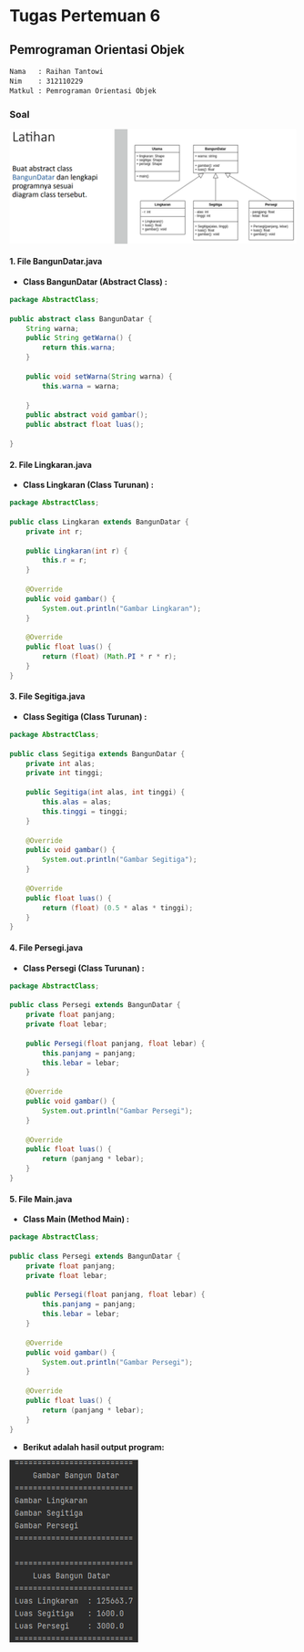 # Tugas Pertemuan 6
## Pemrograman Orientasi Objek

```sh
Nama   : Raihan Tantowi
Nim    : 312110229
Matkul : Pemrograman Orientasi Objek
```
### Soal
![Gambar 1](Screenshoot/ss1.png)

#### 1. File BangunDatar.java
* **Class BangunDatar (Abstract Class) :**
```java
package AbstractClass;

public abstract class BangunDatar {
    String warna;
    public String getWarna() {
        return this.warna;
    }

    public void setWarna(String warna) {
        this.warna = warna;

    }
    public abstract void gambar();
    public abstract float luas();

}
```

#### 2. File Lingkaran.java
* **Class Lingkaran (Class Turunan) :**
```java
package AbstractClass;

public class Lingkaran extends BangunDatar {
    private int r;

    public Lingkaran(int r) {
        this.r = r;
    }

    @Override
    public void gambar() {
        System.out.println("Gambar Lingkaran");
    }

    @Override
    public float luas() {
        return (float) (Math.PI * r * r);
    }
}
```

#### 3. File Segitiga.java
* **Class Segitiga (Class Turunan) :**
```java
package AbstractClass;

public class Segitiga extends BangunDatar {
    private int alas;
    private int tinggi;

    public Segitiga(int alas, int tinggi) {
        this.alas = alas;
        this.tinggi = tinggi;
    }

    @Override
    public void gambar() {
        System.out.println("Gambar Segitiga");
    }

    @Override
    public float luas() {
        return (float) (0.5 * alas * tinggi);
    }
}
```

#### 4. File Persegi.java
* **Class Persegi (Class Turunan) :**
```java
package AbstractClass;

public class Persegi extends BangunDatar {
    private float panjang;
    private float lebar;

    public Persegi(float panjang, float lebar) {
        this.panjang = panjang;
        this.lebar = lebar;
    }

    @Override
    public void gambar() {
        System.out.println("Gambar Persegi");
    }

    @Override
    public float luas() {
        return (panjang * lebar);
    }
}
```

#### 5. File Main.java
* **Class Main (Method Main) :**
```java
package AbstractClass;

public class Persegi extends BangunDatar {
    private float panjang;
    private float lebar;

    public Persegi(float panjang, float lebar) {
        this.panjang = panjang;
        this.lebar = lebar;
    }

    @Override
    public void gambar() {
        System.out.println("Gambar Persegi");
    }

    @Override
    public float luas() {
        return (panjang * lebar);
    }
}
```

* **Berikut adalah hasil output program:**

![Gambar 2](Screenshoot/ss2.png)
